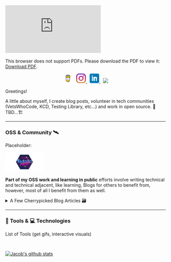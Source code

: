 <meta property="og:url" content="https://dev.to/jacobmgevans" />

 <object data="https://github.com/JacobMGEvans/JacobMGEvans/blob/master/assets/Jacob%20Evans-epic-react-certificate.pdf" type="application/pdf" width="700px" height="700px">
    <embed src="https://github.com/JacobMGEvans/JacobMGEvans/blob/master/assets/Jacob%20Evans-epic-react-certificate.pdf">
        <p>This browser does not support PDFs. Please download the PDF to view it: <a href="https://github.com/JacobMGEvans/JacobMGEvans/blob/master/assets/Jacob%20Evans-epic-react-certificate.pdf">Download PDF</a>.</p>
    </embed>
</object>

<p align="center">
<a href="https://www.buymeacoffee.com/JacobMGEvans" target="_blank"><img src="./assets/by-me-a-coffee.png" alt="Buy Me A Coffee" height="30" ></a>&nbsp;&nbsp;
<a href="https://www.instagram.com/jacobmgevans"><img alt="Instagram Icon" src="./assets/instagram.jpg" height="30">
</a>&nbsp;
<a href="https://www.linkedin.com/in/jacob-m-g-evans/"><img alt="Linkedin Icon" src="./assets/linkedin.png" height="30">
</a>&nbsp;
<a href="https://twitter.com/JacobMGEvans">
<img src="https://img.shields.io/twitter/follow/JacobMGEvans?style=social" />
</a>
</p>

Greetings! 

A little about myself, I create blog posts, volunteer in tech communities (VetsWhoCode, KCD, Testing Library, etc...) and work in open source. 🚧TBD...🏗️


---

<h3> OSS & Community 🛰️</h3>
<article>
Placeholder:

<a href="https://dev.to/jacobmgevans"><img src="./assets/hacktoberfest.png" height="60"/></a> 
</article>

**Part of my OSS work and learning in public** efforts involve writing technical and technical adjacent, like learning, Blogs for others to benefit from, however, most of all I benefit from them as well. 
<details>
<summary>A Few Cherrypicked Blog Articles 🗃️ </summary>
<br>

 * [JavaScript Resources Podcasts, Books, Videos, and Tutorials](https://dev.to/jacobmgevans/javascript-resources-podcasts-books-videos-and-tutorials-4a6e)
 * [More Podcasts and Video Resources](https://dev.to/jacobmgevans/more-podcasts-and-video-programming-resources-5a8k)
 * [Should you listen to Podcasts?](https://dev.to/jacobmgevans/should-you-listen-to-podcasts-4m5j)
 * [Writing Immutable and Functional JavaScript](https://dev.to/jacobmgevans/writing-immutable-javascript-why-how-3if6)
</details>

---

<h3>🧰 Tools & 💻 Technologies</h3>

 List of Tools (get gifs, interactive visuals) 


<br />

[![Jacob's github stats](https://github-readme-stats.vercel.app/api?username=JacobMGEvans)](https://github.com/JacobMGEvans/github-readme-stats)
